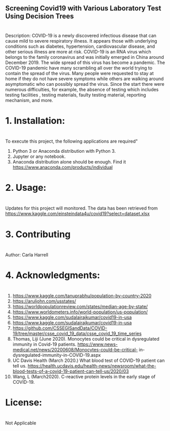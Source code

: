 ## Screening Covid19 with Various Laboratory Test Using Decision Trees 

#
Description: COVID-19 is a newly discovered infectious disease that can cause mild to severe respiratory illness.  It appears those with underlying conditions such as diabetes, hypertension, cardiovascular disease, and other serious illness are more at risk.  COVID-19 is an RNA virus which belongs to the family coronavirus and was initially emerged in China around December 2019.  The wide spread of this virus has become a pandemic. The COVID-19 pandemic have many scrambling all over the world trying to contain the spread of the virus.  Many people were requested to stay at home if they do not have severe symptoms while others are walking around asymptomatic who can possibly spread the virus. Since the start there were numerous difficulties, for example, the absence of testing which includes testing facilities , testing materials, faulty testing material, reporting mechanism, and more. 
#
# 1. Installation: 
#
To execute this project, the following applications are required"
 1. Python 3 or Anaconda distribution with Python 3.
 2. Jupyter or any notebook.
 3. Anaconda distribution alone should be enough. Find it https://www.anaconda.com/products/individual
 #
# 2. Usage:
# 
Updates for this project will monitored.  The data has been retrieved from  https://www.kaggle.com/einsteindata4u/covid19?select=dataset.xlsx
#
# 3. Contributing
#
Author:  Carla Harrell
#
# 4. Acknowledgments:
#
1. https://www.kaggle.com/tanuprabhu/population-by-country-2020
2. https://aruljohn.com/usstates/
3. https://worldpopulationreview.com/states/median-age-by-state/
4. https://www.worldometers.info/world-population/us-population/
5. https://www.kaggle.com/sudalairajkumar/covid19-in-usa
6. https://www.kaggle.com/sudalairajkumar/covid19-in-usa
7. https://github.com/CSSEGISandData/COVID-19/tree/master/csse_covid_19_data/csse_covid_19_time_series
8. Thomas, Liji (June 2020). Monocytes could be critical in dysregulated immunity in Covid-19 patients. https://www.news-medical.net/news/20200608/Monocytes-could-be-critical-  in-dysregulated-immunity-in-COVID-19.aspx
9. UC Davis Health (March 2020.) What blood test of COVID-19 patient can tell us. https://health.ucdavis.edu/health-news/newsroom/what-the-blood-tests-of-a-covid-19-patient-can-tell-us/2020/03
10. Wang, L (March2020). C-reactive protein levels in the early stage of COVID-19. 

#
# License:
#
Not Applicable
#
